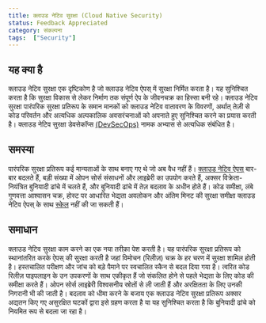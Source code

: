 ```yaml
---
title: क्लाउड नेटिव सुरक्षा (Cloud Native Security)
status: Feedback Appreciated
category: संकल्पना
tags:  ["Security"]
---
```


## यह क्या है

क्लाउड नेटिव सुरक्षा एक दृष्टिकोण है जो क्लाउड नेटिव ऐपस् में सुरक्षा निर्मित करता है। यह सुनिश्चित करता है कि सुरक्षा विकास से लेकर निर्माण तक संपूर्ण ऐप के जीवनचक्र का हिस्सा बनी रहे। क्लाउड नेटिव सुरक्षा पारंपरिक सुरक्षा प्रतिरूप के समान मानकों को क्लाउड नेटिव वातावरण के विवरणों, अर्थात् तेज़ी से कोड परिवर्तन और अत्यधिक अल्पकालिक अवसरंचनाओं  को अपनाते हुए सुनिश्चित करने का प्रयास करती है। क्लाउड नेटिव सुरक्षा डेवसेकॉप्स [(DevSecOps)](/devsecops/) नामक अभ्यास से अत्यधिक संबंधित है।

## समस्या

पारंपरिक सुरक्षा प्रतिरूप कई मान्यताओं के साथ बनाए गए थे जो अब वैध नहीं हैं। [क्लाउड नेटिव ऐपस्](/cloud-native-apps/) बार-बार बदलते हैं, बड़ी संख्या में ओपन सोर्स संसाधनों और लाइब्रेरी का उपयोग करते हैं, अक्सर विक्रेता-नियंत्रित बुनियादी ढांचे में चलते हैं, और बुनियादी ढांचे में तेज़ बदलाव के अधीन होते हैं। कोड समीक्षा, लंबे गुणवत्ता आश्वासन चक्र, होस्ट पर आधारित भेद्यता अवलोकन और अंतिम मिनट की सुरक्षा समीक्षा क्लाउड नेटिव ऐपस् के साथ [स्केल](/scalability/) नहीं की जा सकती हैं। 

## समाधान

क्लाउड नेटिव सुरक्षा काम करने का एक नया तरीक़ा पेश करती है। यह पारंपरिक सुरक्षा प्रतिरूप को स्थानांतरित करके ऐपस् की सुरक्षा करती है जहां विमोचन (रिलीज़) चक्र के हर चरण में सुरक्षा शामिल होती है। हस्तचालित परीक्षण और जांच को बड़े पैमाने पर स्वचालित स्कैन से बदल दिया गया है। त्वरित कोड रिलीज़ पाइपलाइन के उन उपकरणों के साथ एकीकृत हैं जो संकलित होने से पहले भेद्यता के लिए कोड की समीक्षा करते हैं। ओपन सोर्स लाइब्रेरी विश्वसनीय स्रोतों से ली जाती हैं और अरक्षितता के लिए उनकी निगरानी भी की जाती है। बदलाव को धीमा करने के बजाय एक क्लाउड नेटिव सुरक्षा प्रतिरूप अक्सर अद्यतन किए गए असुरक्षित घटकों द्वारा इसे ग्रहण करता है या यह सुनिश्चित करता है कि बुनियादी ढांचे को नियमित रूप से बदला जा रहा है।
